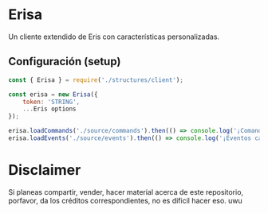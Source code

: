# Erisa
Un cliente extendido de Eris con características personalizadas.

## Configuración (setup)
```javascript
const { Erisa } = require('./structures/client');

const erisa = new Erisa({
    token: 'STRING',
    ...Eris options
});

erisa.loadCommands('./source/commands').then(() => console.log('¡Comandos cargados!'));
erisa.loadEvents('./source/events').then(() => console.log('¡Eventos cargados!'));
```

# Disclaimer
Si planeas compartir, vender, hacer material acerca de este repositorio, porfavor, da los créditos correspondientes, no es dificil hacer eso. uwu